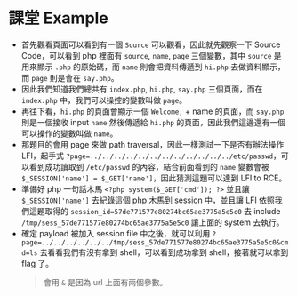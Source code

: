 # 課堂 Example

* 首先觀看頁面可以看到有一個 `Source` 可以觀看，因此就先觀察一下 Source Code，可以看到 php 裡面有 `source`, `name`, `page` 三個變數，其中 `source` 是用來顯示 `.php` 的原始碼，而 `name` 則會把資料傳遞到 `hi.php` 去做資料顯示，而 `page` 則是會在 `say.php`。
* 因此我們知道我們總共有 `index.php`, `hi.php`, `say.php` 三個頁面，而在 `index.php` 中，我們可以操控的變數叫做 `page`。
* 再往下看，`hi.php` 的頁面會顯示一個 `Welcome,` + name 的頁面，而 `say.php` 則是一個接收 input `name` 然後傳遞給 `hi.php` 的頁面，因此我們這邊還有一個可以操作的變數叫做 `name`。
* 那題目的會用 page 來做 path traversal，因此一樣測試一下是否有辦法操作 LFI，起手式 `?page=../../../../../../../../../../../../etc/passwd`，可以看到成功讀取到 `/etc/passwd` 的內容，結合前面看到的 `name` 變數會被 `$_SESSION['name'] = $_GET['name']`，因此猜測這題可以達到 LFI to RCE。
* 準備好 php 一句話木馬 `<?php system($_GET['cmd']); ?>` 並且讓 `$_SESSION['name']` 去紀錄這個 php 木馬到 session 中，並且讓 LFI 依照我們這題取得的 `session_id=57de771577e80274bc65ae3775a5e5c0` 去 include `/tmp/sess_57de771577e80274bc65ae3775a5e5c0` 讓上面的 system 去執行。
* 確定 payload 被加入 session file 中之後，就可以利用 `?page=../../../../../../tmp/sess_57de771577e80274bc65ae3775a5e5c0&cmd=ls` 去看看我們有沒有拿到 shell，可以看到成功拿到 shell，接著就可以拿到 flag 了。
    > 會用 `&` 是因為 url 上面有兩個參數。
